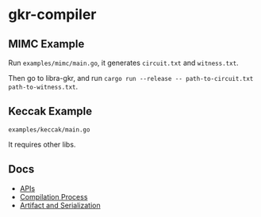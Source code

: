 # gkr-compiler

## MIMC Example

Run `examples/mimc/main.go`, it generates `circuit.txt` and `witness.txt`.

Then go to libra-gkr, and run `cargo run --release -- path-to-circuit.txt path-to-witness.txt`.

## Keccak Example

`examples/keccak/main.go`

It requires other libs.

## Docs

- [APIs](./docs/apis.md)
- [Compilation Process](./docs/compilation_process.md)
- [Artifact and Serialization](./docs/artifact_and_serialization.md)